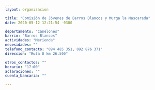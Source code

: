 ```yaml
---
layout: organizacion

title: "Comisión de Jóvenes de Barros Blancos y Murga la Mascarada"
date: 2020-05-12 12:21:54 -0300

departamento: "Canelones"
barrio: "Barros Blancos"
actividades: "Merienda"
necesidades: ""
telefono_contacto: "094 485 351, 092 876 371"
direccion: "Ruta 8 km 26.500"

otros_contactos: ""
horario: "17:00"
aclaraciones: ""
cuenta_bancaria: ""

---
```

